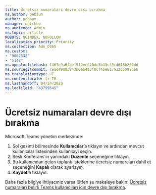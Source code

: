 ```yaml
---
title: Ücretsiz numaraları devre dışı bırakma
ms.author: pebaum
author: pebaum
manager: mnirkhe
ms.audience: Admin
ms.topic: article
ROBOTS: NOINDEX, NOFOLLOW
localization_priority: Priority
ms.collection: Adm_O365
ms.custom:
- "9002532"
- "5142"
ms.openlocfilehash: 1467e9a6fbef512ec620dc5b43cf9cd618b202dd
ms.sourcegitcommit: cead49883943b0eb413f8cf4be617a32b5099cb6
ms.translationtype: HT
ms.contentlocale: tr-TR
ms.lasthandoff: 04/24/2020
ms.locfileid: "43799545"
---
```

# <a name="disabling-toll-free-numbers"></a>Ücretsiz numaraları devre dışı bırakma

Microsoft Teams yönetim merkezinde:

1. Sol gezinti bölmesinde **Kullanıcılar**’a tıklayın ve ardından mevcut kullanıcılar listesinden kullanıcıyı seçin.
2. Sesli Konferans’ın yanındaki **Düzenle** seçeneğine tıklayın.
3. Bu kullanıcıdan gelen toplantı isteklerine ücretsiz numaraları dahil et seçeneğini **Kapalı** olarak ayarlayın.
4. **Kaydet**’e tıklayın.

Daha fazla bilgiye ihtiyacınız varsa lütfen şu makaleye bakın: [Ücretsiz numaraları belirli Teams kullanıcıları için devre dışı bırakma](https://docs.microsoft.com/microsoftteams/disabling-toll-free-numbers-for-specific-teams-users).
